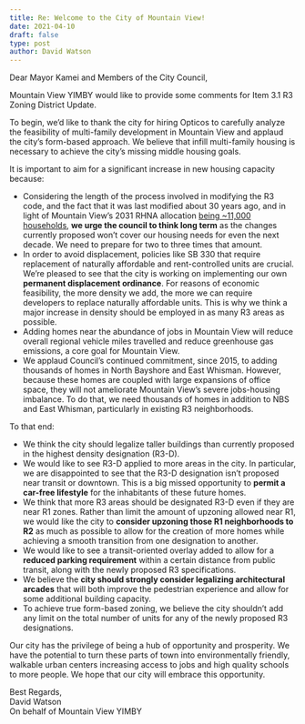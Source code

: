 ```yaml
---
title: Re: Welcome to the City of Mountain View!
date: 2021-04-10
draft: false
type: post
author: David Watson
---
```


Dear Mayor Kamei and Members of the City Council,  
  
Mountain View YIMBY would like to provide some comments for Item 3.1 R3 Zoning District Update.  
  
To begin, we’d like to thank the city for hiring Opticos to carefully analyze the feasibility of multi-family development in Mountain View and applaud the city’s form-based approach. We believe that infill multi-family housing is necessary to achieve the city’s missing middle housing goals.  
  
It is important to aim for a significant increase in new housing capacity because:  
  
- Considering the length of the process involved in modifying the R3 code, and the fact that it was last modified about 30 years ago, and in light of Mountain View’s 2031 RHNA allocation [being ~11,000 households], **we urge the council to think long term** as the changes currently proposed won’t cover our housing needs for even the next decade. We need to prepare for two to three times that amount.  
- In order to avoid displacement, policies like SB 330 that require replacement of naturally affordable and rent-controlled units are crucial. We’re pleased to see that the city is working on implementing our own **permanent displacement ordinance**. For reasons of economic feasibility, the more density we add, the more we can require developers to replace naturally affordable units. This is why we think a major increase in density should be employed in as many R3 areas as possible.  
- Adding homes near the abundance of jobs in Mountain View will reduce overall regional vehicle miles travelled and reduce greenhouse gas emissions, a core goal for Mountain View.  
- We applaud Council’s continued commitment, since 2015, to adding thousands of homes in North Bayshore and East Whisman. However, because these homes are coupled with large expansions of office space, they will not ameliorate Mountain View’s severe jobs-housing imbalance. To do that, we need thousands of homes in addition to NBS and East Whisman, particularly in existing R3 neighborhoods.  
  
To that end:  
  
- We think the city should legalize taller buildings than currently proposed in the highest density designation (R3-D).  
- We would like to see R3-D applied to more areas in the city. In particular, we are disappointed to see that the R3-D designation isn’t proposed near transit or downtown. This is a big missed opportunity to **permit a car-free lifestyle** for the inhabitants of these future homes.  
- We think that more R3 areas should be designated R3-D even if they are near R1 zones. Rather than limit the amount of upzoning allowed near R1, we would like the city to **consider upzoning those R1 neighborhoods to R2** as much as possible to allow for the creation of more homes while achieving a smooth transition from one designation to another.  
- We would like to see a transit-oriented overlay added to allow for a **reduced parking requirement** within a certain distance from public transit, along with the newly proposed R3 specifications.  
- We believe the **city should strongly consider legalizing architectural arcades** that will both improve the pedestrian experience and allow for some additional building capacity.  
- To achieve true form-based zoning, we believe the city shouldn’t add any limit on the total number of units for any of the newly proposed R3 designations.  
  
Our city has the privilege of being a hub of opportunity and prosperity. We have the potential to turn these parts of town into environmentally friendly, walkable urban centers increasing access to jobs and high quality schools to more people. We hope that our city will embrace this opportunity.  
  
Best Regards,  
David Watson  
On behalf of Mountain View YIMBY

[being ~11,000 households]:http://mtc.legistar.com/gateway.aspx?M=F&ID=b547861f-afea-4e4a-b73f-7aabb6c9249a.pdf